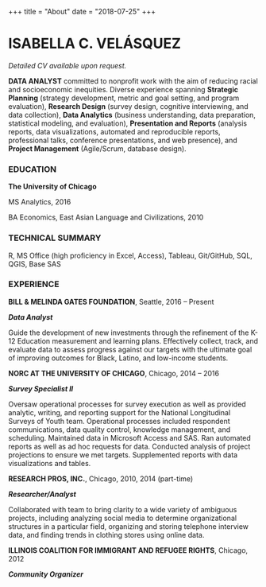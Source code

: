 +++
title = "About"
date = "2018-07-25"
+++

# ISABELLA C. VELÁSQUEZ
*Detailed CV available upon request.*

**DATA ANALYST** committed to nonprofit work with the aim of reducing racial and socioeconomic inequities. Diverse experience spanning **Strategic Planning** (strategy development, metric and goal setting, and program evaluation), **Research Design** (survey design, cognitive interviewing, and data collection), **Data Analytics** (business understanding, data preparation, statistical modeling, and evaluation), **Presentation and Reports** (analysis reports, data visualizations, automated and reproducible reports, professional talks, conference presentations, and web presence), and **Project Management** (Agile/Scrum, database design).

### EDUCATION

**The University of Chicago**

MS Analytics, 2016

BA Economics, East Asian Language and Civilizations, 2010

### TECHNICAL SUMMARY

R, MS Office (high proficiency in Excel, Access), Tableau, Git/GitHub, SQL, QGIS, Base SAS

### EXPERIENCE

**BILL & MELINDA GATES FOUNDATION**, Seattle, 2016 – Present

***Data Analyst***

Guide the development of new investments through the refinement of the K-12 Education measurement and learning plans. Effectively collect, track, and evaluate data to assess progress against our targets with the ultimate goal of improving outcomes for Black, Latino, and low-income students.


**NORC AT THE UNIVERSITY OF CHICAGO**, Chicago, 2014 – 2016

***Survey Specialist II***

Oversaw operational processes for survey execution as well as provided analytic, writing, and reporting support for the National Longitudinal Surveys of Youth team. Operational processes included respondent communications, data quality control, knowledge management, and scheduling. Maintained data in Microsoft Access and SAS. Ran automated reports as well as ad hoc requests for data. Conducted analysis of project projections to ensure we met targets. Supplemented reports with data visualizations and tables.


**RESEARCH PROS, INC.**, Chicago, 2010, 2014 (part-time)

***Researcher/Analyst***

Collaborated with team to bring clarity to a wide variety of ambiguous projects, including analyzing social media to determine organizational structures in a particular field, organizing and storing telephone interview data, and finding trends in clothing stores using online data. 


**ILLINOIS COALITION FOR IMMIGRANT AND REFUGEE RIGHTS**, Chicago, 2012

***Community Organizer***

